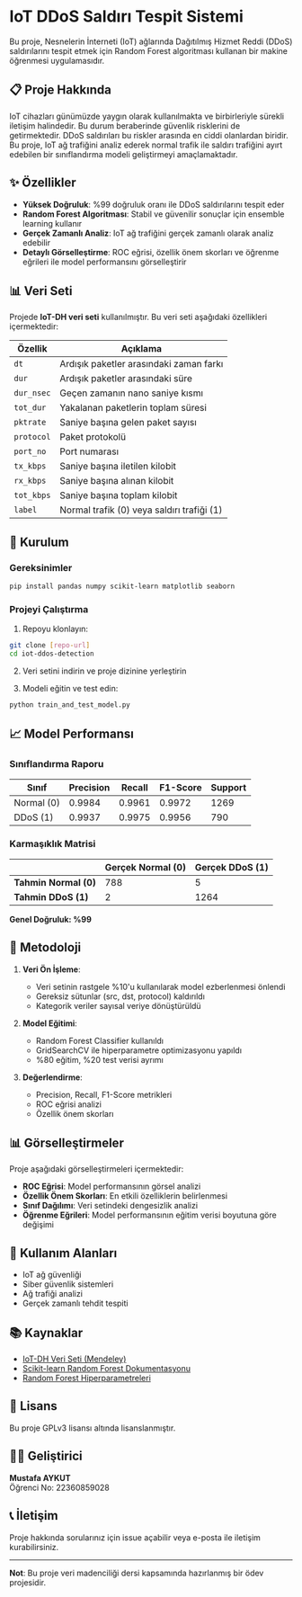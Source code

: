 # IoT DDoS Saldırı Tespit Sistemi

Bu proje, Nesnelerin İnterneti (IoT) ağlarında Dağıtılmış Hizmet Reddi (DDoS) saldırılarını tespit etmek için Random Forest algoritması kullanan bir makine öğrenmesi uygulamasıdır.

## 📋 Proje Hakkında

IoT cihazları günümüzde yaygın olarak kullanılmakta ve birbirleriyle sürekli iletişim halindedir. Bu durum beraberinde güvenlik risklerini de getirmektedir. DDoS saldırıları bu riskler arasında en ciddi olanlardan biridir. Bu proje, IoT ağ trafiğini analiz ederek normal trafik ile saldırı trafiğini ayırt edebilen bir sınıflandırma modeli geliştirmeyi amaçlamaktadır.

## ✨ Özellikler

- **Yüksek Doğruluk**: %99 doğruluk oranı ile DDoS saldırılarını tespit eder
- **Random Forest Algoritması**: Stabil ve güvenilir sonuçlar için ensemble learning kullanır
- **Gerçek Zamanlı Analiz**: IoT ağ trafiğini gerçek zamanlı olarak analiz edebilir
- **Detaylı Görselleştirme**: ROC eğrisi, özellik önem skorları ve öğrenme eğrileri ile model performansını görselleştirir

## 📊 Veri Seti

Projede **IoT-DH veri seti** kullanılmıştır. Bu veri seti aşağıdaki özellikleri içermektedir:

| Özellik | Açıklama |
|---------|----------|
| `dt` | Ardışık paketler arasındaki zaman farkı |
| `dur` | Ardışık paketler arasındaki süre |
| `dur_nsec` | Geçen zamanın nano saniye kısmı |
| `tot_dur` | Yakalanan paketlerin toplam süresi |
| `pktrate` | Saniye başına gelen paket sayısı |
| `protocol` | Paket protokolü |
| `port_no` | Port numarası |
| `tx_kbps` | Saniye başına iletilen kilobit |
| `rx_kbps` | Saniye başına alınan kilobit |
| `tot_kbps` | Saniye başına toplam kilobit |
| `label` | Normal trafik (0) veya saldırı trafiği (1) |

## 🚀 Kurulum

### Gereksinimler

```bash
pip install pandas numpy scikit-learn matplotlib seaborn
```

### Projeyi Çalıştırma

1. Repoyu klonlayın:
```bash
git clone [repo-url]
cd iot-ddos-detection
```

2. Veri setini indirin ve proje dizinine yerleştirin

3. Modeli eğitin ve test edin:
```bash
python train_and_test_model.py
```

## 📈 Model Performansı

### Sınıflandırma Raporu

| Sınıf | Precision | Recall | F1-Score | Support |
|-------|-----------|--------|----------|---------|
| Normal (0) | 0.9984 | 0.9961 | 0.9972 | 1269 |
| DDoS (1) | 0.9937 | 0.9975 | 0.9956 | 790 |

### Karmaşıklık Matrisi

|  | Gerçek Normal (0) | Gerçek DDoS (1) |
|--|-------------------|-----------------|
| **Tahmin Normal (0)** | 788 | 5 |
| **Tahmin DDoS (1)** | 2 | 1264 |

**Genel Doğruluk: %99**

## 🔧 Metodoloji

1. **Veri Ön İşleme**:
   - Veri setinin rastgele %10'u kullanılarak model ezberlenmesi önlendi
   - Gereksiz sütunlar (src, dst, protocol) kaldırıldı
   - Kategorik veriler sayısal veriye dönüştürüldü

2. **Model Eğitimi**:
   - Random Forest Classifier kullanıldı
   - GridSearchCV ile hiperparametre optimizasyonu yapıldı
   - %80 eğitim, %20 test verisi ayrımı

3. **Değerlendirme**:
   - Precision, Recall, F1-Score metrikleri
   - ROC eğrisi analizi
   - Özellik önem skorları

## 📊 Görselleştirmeler

Proje aşağıdaki görselleştirmeleri içermektedir:

- **ROC Eğrisi**: Model performansının görsel analizi
- **Özellik Önem Skorları**: En etkili özelliklerin belirlenmesi
- **Sınıf Dağılımı**: Veri setindeki dengesizlik analizi
- **Öğrenme Eğrileri**: Model performansının eğitim verisi boyutuna göre değişimi

## 🎯 Kullanım Alanları

- IoT ağ güvenliği
- Siber güvenlik sistemleri
- Ağ trafiği analizi
- Gerçek zamanlı tehdit tespiti

## 📚 Kaynaklar

- [IoT-DH Veri Seti (Mendeley)](https://data.mendeley.com/)
- [Scikit-learn Random Forest Dokumentasyonu](https://scikit-learn.org/stable/modules/generated/sklearn.ensemble.RandomForestClassifier.html)
- [Random Forest Hiperparametreleri](https://www.geeksforgeeks.org/hyperparameters-of-random-forest-classifier/)

## 📝 Lisans

Bu proje GPLv3 lisansı altında lisanslanmıştır.

## 👨‍💻 Geliştirici

**Mustafa AYKUT**  
Öğrenci No: 22360859028




## 📞 İletişim

Proje hakkında sorularınız için issue açabilir veya e-posta ile iletişim kurabilirsiniz.

---

**Not**: Bu proje veri madenciliği dersi kapsamında hazırlanmış bir ödev projesidir.
